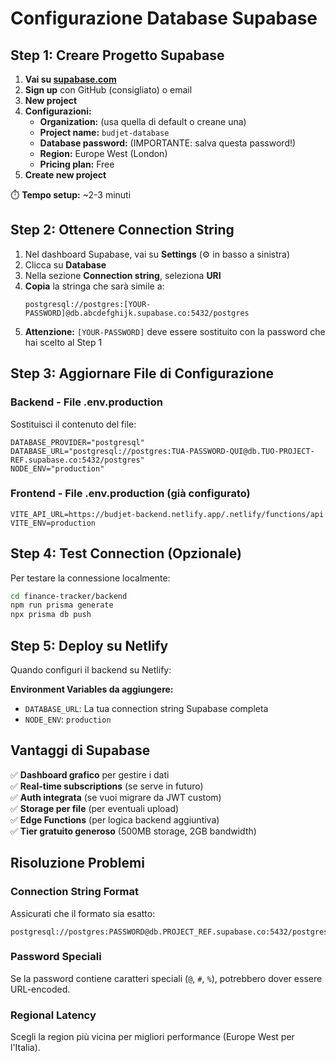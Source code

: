 # Configurazione Database Supabase

## Step 1: Creare Progetto Supabase

1. **Vai su [supabase.com](https://supabase.com)**
2. **Sign up** con GitHub (consigliato) o email
3. **New project**
4. **Configurazioni:**
   - **Organization:** (usa quella di default o creane una)
   - **Project name:** `budjet-database`
   - **Database password:** (IMPORTANTE: salva questa password!)
   - **Region:** Europe West (London)
   - **Pricing plan:** Free
5. **Create new project**

⏱️ **Tempo setup:** ~2-3 minuti

## Step 2: Ottenere Connection String

1. Nel dashboard Supabase, vai su **Settings** (⚙️ in basso a sinistra)
2. Clicca su **Database**
3. Nella sezione **Connection string**, seleziona **URI**
4. **Copia** la stringa che sarà simile a:
   ```
   postgresql://postgres:[YOUR-PASSWORD]@db.abcdefghijk.supabase.co:5432/postgres
   ```
5. **Attenzione:** `[YOUR-PASSWORD]` deve essere sostituito con la password che hai scelto al Step 1

## Step 3: Aggiornare File di Configurazione

### Backend - File .env.production
Sostituisci il contenuto del file:
```
DATABASE_PROVIDER="postgresql"
DATABASE_URL="postgresql://postgres:TUA-PASSWORD-QUI@db.TUO-PROJECT-REF.supabase.co:5432/postgres"
NODE_ENV="production"
```

### Frontend - File .env.production (già configurato)
```
VITE_API_URL=https://budjet-backend.netlify.app/.netlify/functions/api
VITE_ENV=production
```

## Step 4: Test Connection (Opzionale)

Per testare la connessione localmente:
```bash
cd finance-tracker/backend
npm run prisma generate
npx prisma db push
```

## Step 5: Deploy su Netlify

Quando configuri il backend su Netlify:

**Environment Variables da aggiungere:**
- `DATABASE_URL`: La tua connection string Supabase completa
- `NODE_ENV`: `production`

## Vantaggi di Supabase

✅ **Dashboard grafico** per gestire i dati  
✅ **Real-time subscriptions** (se serve in futuro)  
✅ **Auth integrata** (se vuoi migrare da JWT custom)  
✅ **Storage per file** (per eventuali upload)  
✅ **Edge Functions** (per logica backend aggiuntiva)  
✅ **Tier gratuito generoso** (500MB storage, 2GB bandwidth)  

## Risoluzione Problemi

### Connection String Format
Assicurati che il formato sia esatto:
```
postgresql://postgres:PASSWORD@db.PROJECT_REF.supabase.co:5432/postgres
```

### Password Speciali
Se la password contiene caratteri speciali (`@`, `#`, `%`), potrebbero dover essere URL-encoded.

### Regional Latency
Scegli la region più vicina per migliori performance (Europe West per l'Italia).
